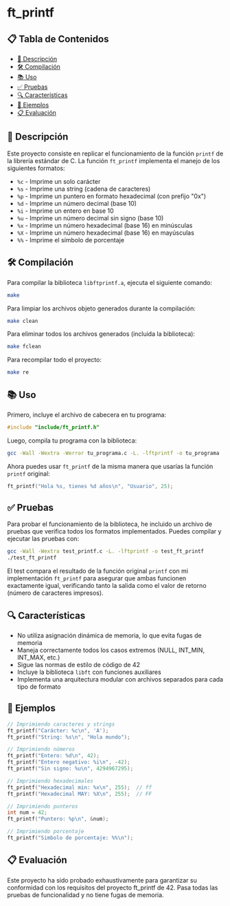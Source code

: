 # ft_printf

## 📋 Tabla de Contenidos
- [📝 Descripción](#-descripción)
- [🛠️ Compilación](#️-compilación)
- [📚 Uso](#-uso)
- [✅ Pruebas](#-pruebas)
- [🔍 Características](#-características)
- [🧪 Ejemplos](#-ejemplos)
- [📋 Evaluación](#-evaluación)

## 📝 Descripción
Este proyecto consiste en replicar el funcionamiento de la función `printf` de la librería estándar de C. La función `ft_printf` implementa el manejo de los siguientes formatos:

* `%c` - Imprime un solo carácter
* `%s` - Imprime una string (cadena de caracteres)
* `%p` - Imprime un puntero en formato hexadecimal (con prefijo "0x")
* `%d` - Imprime un número decimal (base 10)
* `%i` - Imprime un entero en base 10
* `%u` - Imprime un número decimal sin signo (base 10)
* `%x` - Imprime un número hexadecimal (base 16) en minúsculas
* `%X` - Imprime un número hexadecimal (base 16) en mayúsculas
* `%%` - Imprime el símbolo de porcentaje

## 🛠️ Compilación
Para compilar la biblioteca `libftprintf.a`, ejecuta el siguiente comando:

```bash
make
```

Para limpiar los archivos objeto generados durante la compilación:

```bash
make clean
```

Para eliminar todos los archivos generados (incluida la biblioteca):

```bash
make fclean
```

Para recompilar todo el proyecto:

```bash
make re
```

## 📚 Uso
Primero, incluye el archivo de cabecera en tu programa:

```c
#include "include/ft_printf.h"
```

Luego, compila tu programa con la biblioteca:

```bash
gcc -Wall -Wextra -Werror tu_programa.c -L. -lftprintf -o tu_programa
```

Ahora puedes usar `ft_printf` de la misma manera que usarías la función `printf` original:

```c
ft_printf("Hola %s, tienes %d años\n", "Usuario", 25);
```

## ✅ Pruebas
Para probar el funcionamiento de la biblioteca, he incluido un archivo de pruebas que verifica todos los formatos implementados. Puedes compilar y ejecutar las pruebas con:

```bash
gcc -Wall -Wextra test_printf.c -L. -lftprintf -o test_ft_printf
./test_ft_printf
```

El test compara el resultado de la función original `printf` con mi implementación `ft_printf` para asegurar que ambas funcionen exactamente igual, verificando tanto la salida como el valor de retorno (número de caracteres impresos).

## 🔍 Características
- No utiliza asignación dinámica de memoria, lo que evita fugas de memoria
- Maneja correctamente todos los casos extremos (NULL, INT_MIN, INT_MAX, etc.)
- Sigue las normas de estilo de código de 42
- Incluye la biblioteca `libft` con funciones auxiliares
- Implementa una arquitectura modular con archivos separados para cada tipo de formato

## 🧪 Ejemplos

```c
// Imprimiendo caracteres y strings
ft_printf("Carácter: %c\n", 'A');
ft_printf("String: %s\n", "Hola mundo");

// Imprimiendo números
ft_printf("Entero: %d\n", 42);
ft_printf("Entero negativo: %i\n", -42);
ft_printf("Sin signo: %u\n", 4294967295);

// Imprimiendo hexadecimales
ft_printf("Hexadecimal min: %x\n", 255);  // ff
ft_printf("Hexadecimal MAY: %X\n", 255);  // FF

// Imprimiendo punteros
int num = 42;
ft_printf("Puntero: %p\n", &num);

// Imprimiendo porcentaje
ft_printf("Simbolo de porcentaje: %%\n");
```

## 📋 Evaluación
Este proyecto ha sido probado exhaustivamente para garantizar su conformidad con los requisitos del proyecto ft_printf de 42. Pasa todas las pruebas de funcionalidad y no tiene fugas de memoria.